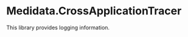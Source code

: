 Medidata.CrossApplicationTracer
===============================

This library provides logging information.
